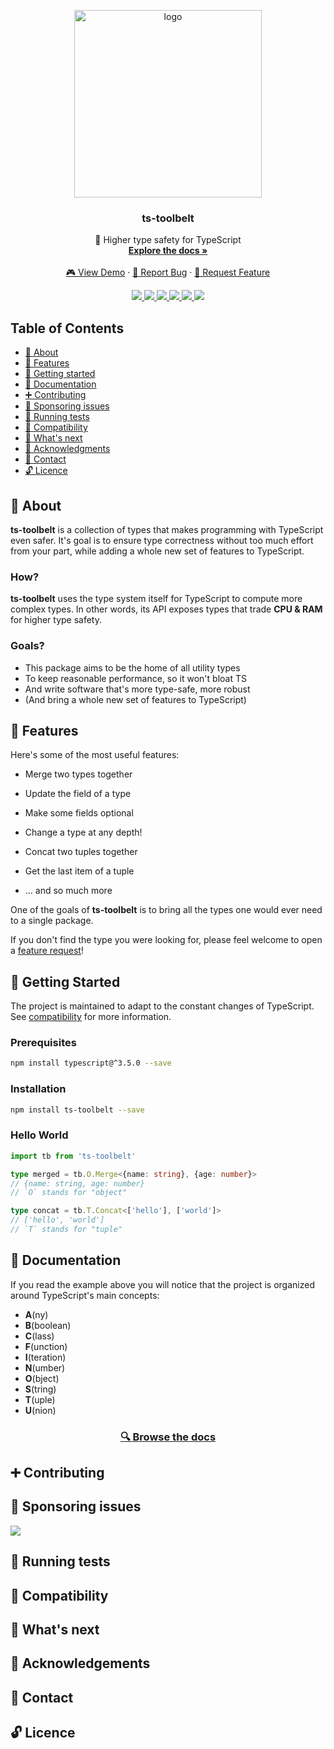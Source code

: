 <p align="center">
  <a href="https://github.com/pirix-gh/ts-toolbelt">
    <img alt="logo" title="ts-toolbelt" src="https://raw.githubusercontent.com/pirix-gh/ts-toolbelt/master/.github/logo.png" width="300">
  </a>

  <h3 align="center">ts-toolbelt</h3>

  <p align="center">
    👷 Higher type safety for TypeScript
    <br>
    <a href="https://pirix-gh.github.io/ts-toolbelt/" target="_blank"><strong>Explore the docs »</strong></a>
    <br>
    <br>
    <a href="#">🎮 View Demo</a>
    ·
    <a href="https://github.com/pirix-gh/ts-toolbelt/issues/new?template=---bug-report.md">🐞 Report Bug</a>
    ·
    <a href="https://github.com/pirix-gh/ts-toolbelt/issues/new?template=---feature-request.md">🍩 Request Feature</a>
  </p>
</p>

<p align="center">
  <a href="https://gitter.im/ts-toolbelt/community?utm_source=share-link&utm_medium=link&utm_campaign=share-link" target="_blank">
    <img src="https://img.shields.io/gitter/room/ts-toolbelt/community.svg">
  </a>
  <a href="https://www.npmjs.com/package/ts-toolbelt" target="_blank">
    <img src="https://img.shields.io/npm/v/ts-toolbelt.svg">
  </a>
  <a href="https://travis-ci.org/pirix-gh/ts-toolbelt" target="_blank">
    <img src="https://img.shields.io/travis/pirix-gh/ts-toolbelt.svg">
  </a>
  <a href="#">
    <img src="https://img.shields.io/npm/dm/ts-toolbelt.svg">
  </a>
  <a href="http://makeapullrequest.com" target="_blank">
    <img src="https://img.shields.io/badge/PRs-welcome-brightgreen.svg">
  </a>
  <a href="#">
    <img src="https://img.shields.io/npm/l/ts-toolbelt.svg">
  </a>
</p>

## Table of Contents

- [📜 About](#-about)
- [🎩 Features](#-features)
- [🏁 Getting started](#-getting-started)
- [📖 Documentation](#-documentation)
- [➕ Contributing](#-contributing)
- [👏 Sponsoring issues](#-sponsoring-issues)
- [💉 Running tests](#-running-tests)
- [🔧 Compatibility](#-compatibility)
- [🔮 What's next](#-whats-next)
- [🙏 Acknowledgments](#-acknowledgments)
- [💬 Contact](#-contact)
- [🔓 Licence](#-licence)

## 📜 About

**ts-toolbelt** is a collection of types that makes programming with TypeScript even safer. It's goal is to ensure type correctness without too much effort from your part, while adding a whole new set of features to TypeScript.

### How?

**ts-toolbelt** uses the type system itself for TypeScript to compute more
complex types. In other words, its API exposes types that trade **CPU & RAM**
for higher type safety.

### Goals?
 * This package aims to be the home of all utility types
 * To keep reasonable performance, so it won't bloat TS
 * And write software that's more type-safe, more robust
 * (And bring a whole new set of features to TypeScript)

## 🎩 Features

Here's some of the most useful features:

* Merge two types together
  
* Update the field of a type 
* Make some fields optional
* Change a type at any depth!
* Concat two tuples together
* Get the last item of a tuple
* ... and so much more

One of the goals of **ts-toolbelt** is to bring all the types one would ever
need to a single package.

If you don't find the type you were looking for, please feel welcome to open
a [feature request](https://github.com/pirix-gh/ts-toolbelt/issues/new?template=---feature-request.md)!

## 🏁 Getting Started

The project is maintained to adapt to the constant changes of TypeScript. See [compatibility](#compatibility) for more information.

### Prerequisites

```sh
npm install typescript@^3.5.0 --save
```

### Installation

```sh
npm install ts-toolbelt --save
```

### Hello World

```ts
import tb from 'ts-toolbelt'

type merged = tb.O.Merge<{name: string}, {age: number}>
// {name: string, age: number}
// `O` stands for "object"

type concat = tb.T.Concat<['hello'], ['world']>
// ['hello', 'world']
// `T` stands for "tuple"
```

## 📖 Documentation

If you read the example above you will notice that the project is organized around TypeScript's main concepts:
* **A**(ny)
* **B**(boolean)
* **C**(lass)
* **F**(unction)
* **I**(teration)
* **N**(umber)
* **O**(bject)
* **S**(tring)
* **T**(uple)
* **U**(nion)

<a href="https://pirix-gh.github.io/ts-toolbelt/">
  <h3 align="center">
    🔍 Browse the docs
  </h3>
</a>

## ➕ Contributing

## 👏 Sponsoring issues

<a href="https://issuehunt.io/r/pirix-gh/ts-toolbelt">
  <img
  src="https://raw.githubusercontent.com/pirix-gh/ts-toolbelt/master/.github/issuehunt-logo.svg?sanitize=true">
</a>

## 💉 Running tests

## 🔧 Compatibility

## 🔮 What's next

## 🙏 Acknowledgements

## 💬 Contact

## 🔓 Licence

